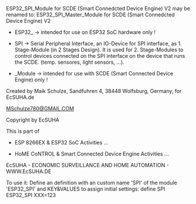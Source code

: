 ESP32_SPI_Module for SCDE (Smart Connedcted Device Engine) V2
may be renamed to:
ESP32_SPI_Master_Module for SCDE (Smart Connedcted Device Engine) V2

- ESP32_ -> intended for use on ESP32 SoC hardware only ! 

- SPI -> Serial Peripheral Interface, an IO-Device for SPI interface, as 1. Stage-Module (in 2 Stages Design). It is used for 2. Stage-Modules to control devices connected on the SPI interface on the device that runs the SCDE. (temp. sensores, light sensors, ...).

- _Module -> intended for use with SCDE (Smart Connected Device Engine) only !

Created by Maik Schulze, Sandfuhren 4, 38448 Wolfsburg, Germany, for EcSUHA.de

MSchulze780@GMAIL.COM

Copyright by EcSUHA

This is part of

- ESP 8266EX & ESP32 SoC Activities ...

- HoME CoNTROL & Smart Connected Device Engine Activities ...
 
EcSUHA - ECONOMIC SURVEILLANCE AND HOME AUTOMATION - WWW.EcSUHA.DE


To use it: Define an definition with an custom name 'SPI' of the module 'ESP32_SPI'
 and KEY&VALUES to assign initial settings:
define SPI ESP32_SPI XXX=123

